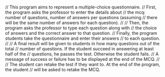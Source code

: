 // This program aims to represent a multiple-choice questionnaire.
// First, the program asks the professor to enter the details about
// the mcq: number of questions, number of answers per questions (assuming 
// there will be the same number of answers for each question).
//
// Then, the program asks the professor to type each question along with
// the choice of answers and the correct answer to that question.
// Finally, the program students take the questionnaire and enter their answers
// to each question.
//
// A final result will be given to students in how many questions out of the total 
// number of questions. If the student succeed in answering at least half of the
// questions, he passes the test. Otherwise the student fails. 
// A message of success or failure has to be displayed at the end of the MCQ.
//
// The student can retake the test if they want to. At the end of the program, the student
// will be asked to retake the MCQ.
